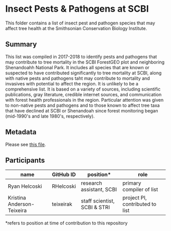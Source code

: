 # Insect Pests & Pathogens at SCBI
This folder contains a list of insect pest and pathogen species that may affect tree health at the Smithsonian Conservation Biology Institute.

## Summary
This list was compiled in 2017-2018 to identify pests and pathogens that may contribute to tree mortality in the SCBI ForestGEO plot and neighboring Shenandoahh National Park. It includes all species that are known or suspected to have contributed significantly to tree mortality at SCBI, along with native pests and pathogens taht may contribute to mortality and invasives with potential to affect the region. It is unlikely to be a comprehensive list. It is based on a variety of sources, including scientific publications, gray literature, credible internet sources, and communication with forest health professionals in the region. Particular attention was given to non-native pests and pathogens and to those known to affect tree taxa that have declined at SCBI or Shenandoah since forest monitoring began (mid-1990's and late 1980's, respectively). 

## Metadata
Please see [this file](https://github.com/EcoClimLab/SCBI-ForestGEO-Data/blob/master/species_lists/insect_pests_pathogens/pest_pathogens%20metadata.csv).


## Participants
| name | GitHub ID | position* | role |
| -----| ----| ---- | ---- |
| Ryan Helcoski | RHelcoski | research assistant, SCBI | primary compiler of list |
| Kristina Anderson-Teixeira | teixeirak | staff scientist, SCBI & STRI | project PI, contributed to list |

*refers to position at time of contribution to this repository




